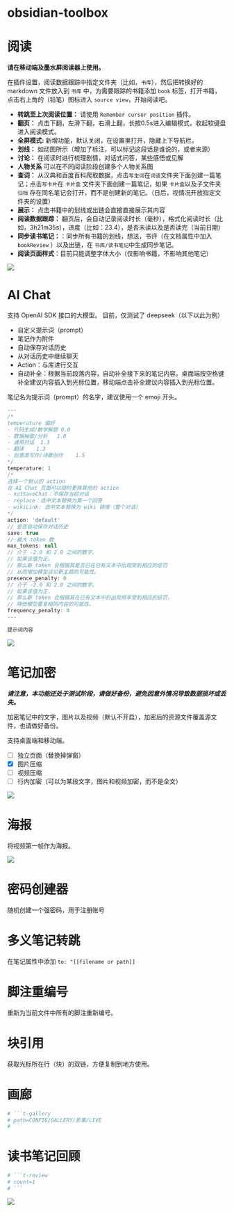 # obsidian-toolbox



# 阅读

**请在移动端及墨水屏阅读器上使用。**

在插件设置，阅读数据跟踪中指定文件夹（比如，`书库`），然后把转换好的 markdown 文件放入到 `书库` 中，为需要跟踪的书籍添加 `book` 标签，打开书籍，点击右上角的（铅笔）图标进入 `source view`，开始阅读吧。

- **转跳至上次阅读位置：** 请使用 `Remember cursor position` 插件。
- **翻页：** 点击下翻，左滑下翻，右滑上翻，长按0.5s进入编辑模式，收起软键盘进入阅读模式。
- **全屏模式:** 新增功能，默认关闭，在设置里打开，隐藏上下导航栏。
- **划线：** 如动图所示（增加了标注，可以标记这段话是谁说的，或者来源）
- **讨论：** 在阅读时进行梳理剧情，对话式问答，某些感悟或见解 
- **人物关系** 可以在不同阅读阶段创建多个人物关系图
- **查词：** 从汉典和百度百科爬取数据，点击`写生词`在`词语`文件夹下面创建一篇笔记；点击`写卡片`在 `卡片盒` 文件夹下面创建一篇笔记，如果 `卡片盒`以及子文件夹 `归档` 存在同名笔记会打开，而不是创建新的笔记。（日后，视情况开放指定文件夹的设置）
- **展示：** 点击书籍中的划线或出链会直接直接展示其内容
- **阅读数据跟踪：** 翻页后，会自动记录阅读时长（毫秒），格式化阅读时长（比如，3h21m35s），进度（比如：23.4），是否未读以及是否读完（当前日期）
- **同步读书笔记：**：同步所有书籍的划线，想法，书评（在文档属性中加入 `bookReview` ）以及出链，在 `书库/读书笔记`中生成同步笔记。
- **阅读页面样式**：目前只能调整字体大小（仅影响书籍，不影响其他笔记）

![](./resource/reading.gif)

# AI Chat

支持 OpenAI SDK 接口的大模型。 目前，仅测试了 deepseek（以下以此为例）

- 自定义提示词（prompt）
- 笔记作为附件
- 自动保存对话历史
- 从对话历史中继续聊天
- Action：与库进行交互
- 自动补全：根据当前段落内容，自动补全接下来的笔记内容。桌面端按空格键补全建议内容插入到光标位置，移动端点击补全建议内容插入到光标位置。

笔记名为提示词（prompt）的名字，建议使用一个 emoji 开头。

```js
---
/*
temperature 偏好
- 代码生成/数学解题 0.0
- 数据抽取/分析	1.0
- 通用对话	1.3
- 翻译	1.3
- 创意类写作/诗歌创作	1.5
*/
temperature: 1
/*
选择一个默认的 action
在 AI Chat 页面可以随时更换其他的 action
- notSaveChat：不保存当前对话 
- replace：选中文本替换为第一个回答
- wikiLink: 选中文本替换为 wiki 链接（整个对话）
*/
action: 'default'
// 是否自动保存对话历史
save: true
// 最大 token 数
max_tokens: null
// 介于 -2.0 和 2.0 之间的数字。
// 如果该值为正，
// 那么新 token 会根据其是否已在已有文本中出现受到相应的惩罚
// 从而增加模型谈论新主题的可能性。
presence_penalty: 0
// 介于 -2.0 和 2.0 之间的数字。
// 如果该值为正，
// 那么新 token 会根据其在已有文本中的出现频率受到相应的惩罚，
// 降低模型重复相同内容的可能性。
frequency_penalty: 0
---

提示词内容
```

![](./resource/ai%20chat.gif)

# 笔记加密

***请注意，本功能还处于测试阶段，请做好备份，避免因意外情况导致数据损坏或丢失。***

加密笔记中的文字，图片以及视频（默认不开启），加密后的资源文件覆盖源文件，也请做好备份。

支持桌面端和移动端。

- [ ] 独立页面（替换掉弹窗）
- [x] 图片压缩
- [ ] 视频压缩
- [ ] 行内加密（可以为某段文字，图片和视频加密，而不是全文）

![](./resource/enry.gif)

# 海报

将视频第一帧作为海报。

![](./resource/b93457a3dd1f2eacf7482d8aad1f0a7d.jpg)


# 密码创建器

随机创建一个强密码，用于注册账号

# 多义笔记转跳 

在笔记属性中添加 `to: "[[filename or path]]`

# 脚注重编号

重新为当前文件中所有的脚注重新编号。

# 块引用

获取光标所在行（块）的双链，方便复制到地方使用。

# 画廊

```bash
# ```t-gallery
# path=CONFIG/GALLERY/影集/LIVE
# ```
```

# 读书笔记回顾

```bash
# ```t-review
# count=1
# ```
```

![](./resource/Screenshot_2024-08-31-09-20-48-209_md.obsidian.jpg)